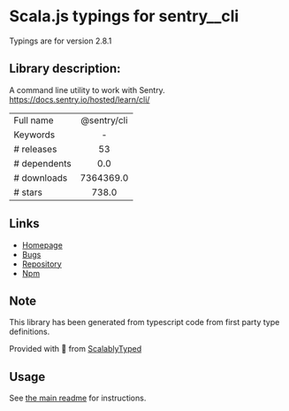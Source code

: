 
# Scala.js typings for sentry__cli

Typings are for version 2.8.1

## Library description:
A command line utility to work with Sentry. https://docs.sentry.io/hosted/learn/cli/

|                    |                 |
| ------------------ | :-------------: |
| Full name          | @sentry/cli |
| Keywords           | - |
| # releases         | 53 |
| # dependents       | 0.0 |
| # downloads        | 7364369.0 |
| # stars            | 738.0 |

## Links
- [Homepage](https://docs.sentry.io/hosted/learn/cli/)
- [Bugs](https://github.com/getsentry/sentry-cli/issues)
- [Repository](https://github.com/getsentry/sentry-cli)
- [Npm](https://www.npmjs.com/package/%40sentry%2Fcli)
    


## Note
This library has been generated from typescript code from first party type definitions.

Provided with :purple_heart: from [ScalablyTyped](https://github.com/oyvindberg/ScalablyTyped)

## Usage
See [the main readme](../../readme.md) for instructions.


